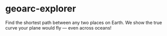# geoarc-explorer
Find the shortest path between any two places on Earth. We show the true curve your plane would fly — even across oceans!
